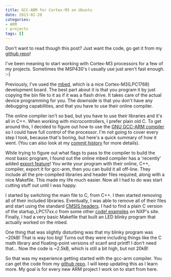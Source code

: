```yaml
---
title: GCC-ARM for Cortex-M3 on Ubuntu
date: 2013-02-20
categories:
- ARM
- projects
tags: []
---
```

Don't want to read though this post? Just want the code, go get it from my <a href="https://github.com/alvarop/arm-gcc-barebones">github repo</a>!

I've been meaning to start working with Cortex-M3 processors for a few of my projects. Sometimes the MSP430's I usually use just aren't fast enough. :-)

Previously, I've used the <a href="http://mbed.org/">mbed</a>, which is a nice Cortex-M3(LPC1768) development board. The best part about it is that you program it by just copying the bin file to it as if it was a flash drive. It takes care of the actual device programming for you. The downside is that you don't have any debugging capabilities, and that you have to use their online compiler.

The online compiler isn't so bad, but you have to use their libraries and it's all in C++. When working with microcontrollers, I prefer plain old C. To get around this, I decided to figure out how to use the <a href="https://launchpad.net/gcc-arm-embedded">GNU GCC-ARM compiler</a> so I could have full control of the processor. I'm not going to cover every step I took, because that's boring, but here's a quick summary of how it went. (You can also look at my <a href="https://github.com/alvarop/arm-gcc-barebones/commits/master">commit history</a> for more details).

While trying to figure out what flags to pass to the compiler to build the most basic program, I found out the online mbed compiler has a 'recently' added <a href="http://mbed.org/handbook/Exporting-to-GCC-ARM-Embedded">export feature</a>! You write your program with their online, C++, compiler, export it for gcc-arm, then you can build it all off-line. They include all the pre-compiled libraries and header files required, along with a nice Makefile. This made my life much easier. Now all I had to do was start cutting stuff out until I was happy.

I started by switching the main file to C, from C++. I then started removing all of their included libraries. Eventually, I was able to remove all of their files and start using the standard <a href="http://ics.nxp.com/support/lpcxpresso/">CMSIS headers</a>. I had to find a plain C version of the startup\_LPC17xx.c from some other <a href="http://www.nxp.com/products/microcontrollers/cortex_m3/LPC1768FBD100.html#documentation">code! examples</a> on NXP's site. Finally, I had a very basic Makefile that built an LED blinky program that actually worked on the mbed.

One thing that was slightly disturbing was that my blinky program was ~20kB! That is way too big! Turns out they were including things like the C math library and floating-point versions of scanf and printf! I don't need that... Now the code is ~2.5kB, which is still a bit high, but not 20kB!

So that was my experience getting started with the gcc-arm compiler. You can get the code from my <a href="https://github.com/alvarop/arm-gcc-barebones">github repo</a>. I will keep updating this as I learn more. My goal is for every new ARM project I work on to start from here.
